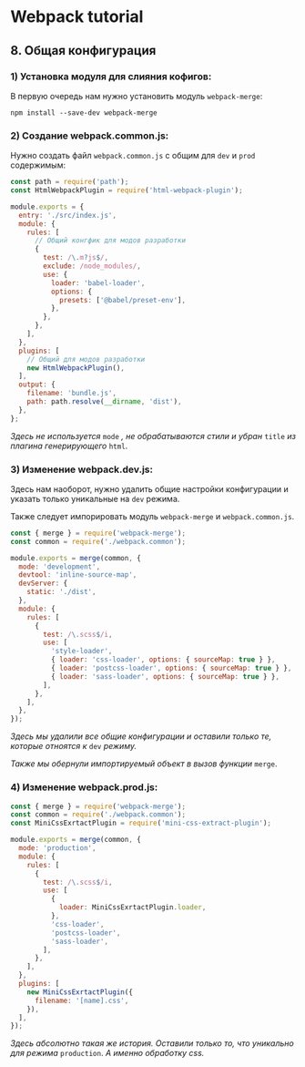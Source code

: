 # Webpack tutorial

## 8. Общая конфигурация

### 1) Установка модуля для слияния кофигов:

В первую очередь нам нужно установить модуль `webpack-merge`:

```
npm install --save-dev webpack-merge
```

### 2) Создание webpack.common.js:

Нужно создать файл `webpack.common.js` с общим для `dev` и `prod` содержимым:

```javascript
const path = require('path');
const HtmlWebpackPlugin = require('html-webpack-plugin');

module.exports = {
  entry: './src/index.js',
  module: {
    rules: [
      // Общий конгфик для модов разработки
      {
        test: /\.m?js$/,
        exclude: /node_modules/,
        use: {
          loader: 'babel-loader',
          options: {
            presets: ['@babel/preset-env'],
          },
        },
      },
    ],
  },
  plugins: [
    // Общий для модов разработки
    new HtmlWebpackPlugin(),
  ],
  output: {
    filename: 'bundle.js',
    path: path.resolve(__dirname, 'dist'),
  },
};
```
_Здесь не используется_ `mode` _, не обрабатываются стили и убран_ `title` _из плагина генерирующего_ `html`.

### 3) Изменение webpack.dev.js:

Здесь нам наоборот, нужно удалить общие настройки конфигурации и указать только уникальные на `dev` режима.

Также следует импорировать модуль `webpack-merge` и `webpack.common.js`.

```javascript
const { merge } = require('webpack-merge');
const common = require('./webpack.common');

module.exports = merge(common, {
  mode: 'development',
  devtool: 'inline-source-map',
  devServer: {
    static: './dist',
  },
  module: {
    rules: [
      {
        test: /\.scss$/i,
        use: [
          'style-loader',
          { loader: 'css-loader', options: { sourceMap: true } },
          { loader: 'postcss-loader', options: { sourceMap: true } },
          { loader: 'sass-loader', options: { sourceMap: true } },
        ],
      },
    ],
  },
});

```

_Здесь мы удалили все общие конфигурации и оставили только те, которые отноятся к_ `dev` _режиму._

_Также мы обернули импортируемый объект в вызов функции_ `merge`.

### 4) Изменение webpack.prod.js:

```javascript
const { merge } = require('webpack-merge');
const common = require('./webpack.common');
const MiniCssExrtactPlugin = require('mini-css-extract-plugin');

module.exports = merge(common, {
  mode: 'production',
  module: {
    rules: [
      {
        test: /\.scss$/i,
        use: [
          {
            loader: MiniCssExrtactPlugin.loader,
          },
          'css-loader',
          'postcss-loader',
          'sass-loader',
        ],
      },
    ],
  },
  plugins: [
    new MiniCssExrtactPlugin({
      filename: '[name].css',
    }),
  ],
});
```

_Здесь абсолютно такая же история. Оставили только то, что уникально для режима_ `production`. _А именно обработку css._